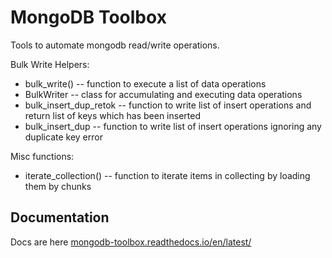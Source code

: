 # MongoDB Toolbox

Tools to automate mongodb read/write operations.

Bulk Write Helpers:

* bulk\_write() -- function to execute a list of data operations
* BulkWriter -- class for accumulating and executing data operations
* bulk\_insert\_dup\_retok -- function to write list of insert operations and return list of keys which has been inserted
* bulk\_insert\_dup -- function to write list of insert operations ignoring any duplicate key error

Misc functions:

* iterate\_collection() -- function to iterate items in collecting by loading them by chunks

## Documentation

Docs are here [mongodb-toolbox.readthedocs.io/en/latest/](https://mongodb-toolbox.readthedocs.io/en/latest/)
